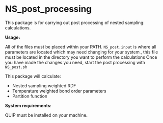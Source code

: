 # NS_post_processing

This package is for carrying out post processing of nested sampling calculations.

**Usage:**

All of the files must be placed within your PATH. 
```NS_post.input``` is where all parameters are located which may need changing for your system., this file must be located in the directory you want to perform the calculations
Once you have made the changes you need, start the post processing with ```NS_post.sh```

This package will calculate:
- Nested sampling weighted RDF
- Temperature weighted bond order parameters
- Partition function


**System requirements:**

QUIP must be installed on your machine.

